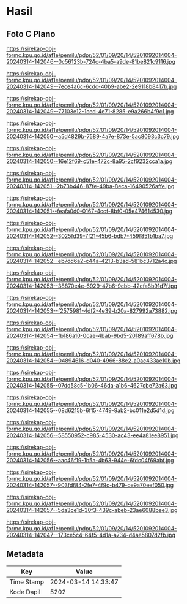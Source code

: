 # Hasil

## Foto C Plano

https://sirekap-obj-formc.kpu.go.id/af1e/pemilu/pdpr/52/01/09/20/14/5201092014004-20240314-142046--0c56123b-724c-4ba5-a9de-81be821c9116.jpg

https://sirekap-obj-formc.kpu.go.id/af1e/pemilu/pdpr/52/01/09/20/14/5201092014004-20240314-142049--7ece4a6c-6cdc-40b9-abe2-2e9118b8417b.jpg

https://sirekap-obj-formc.kpu.go.id/af1e/pemilu/pdpr/52/01/09/20/14/5201092014004-20240314-142049--77103e12-1ced-4e71-8285-e9a266b4f9c1.jpg

https://sirekap-obj-formc.kpu.go.id/af1e/pemilu/pdpr/52/01/09/20/14/5201092014004-20240314-142050--a5d4829b-7589-4a7e-873e-5ac8093c3c79.jpg

https://sirekap-obj-formc.kpu.go.id/af1e/pemilu/pdpr/52/01/09/20/14/5201092014004-20240314-142050--16e12f69-c51e-472c-8a95-2cf9232cca1a.jpg

https://sirekap-obj-formc.kpu.go.id/af1e/pemilu/pdpr/52/01/09/20/14/5201092014004-20240314-142051--2b73b446-87fe-49ba-8eca-16490526affe.jpg

https://sirekap-obj-formc.kpu.go.id/af1e/pemilu/pdpr/52/01/09/20/14/5201092014004-20240314-142051--feafa0d0-0167-4ccf-8bf0-05e474614530.jpg

https://sirekap-obj-formc.kpu.go.id/af1e/pemilu/pdpr/52/01/09/20/14/5201092014004-20240314-142052--3025fd39-7f21-45b6-bdb7-459f851b1ba7.jpg

https://sirekap-obj-formc.kpu.go.id/af1e/pemilu/pdpr/52/01/09/20/14/5201092014004-20240314-142052--eb7dd6a2-c44a-4213-b3ad-581bc3712a4c.jpg

https://sirekap-obj-formc.kpu.go.id/af1e/pemilu/pdpr/52/01/09/20/14/5201092014004-20240314-142053--38870e4e-6929-47b6-9cbb-42cfa8b91d7f.jpg

https://sirekap-obj-formc.kpu.go.id/af1e/pemilu/pdpr/52/01/09/20/14/5201092014004-20240314-142053--f2575981-4df2-4e39-b20a-827992a73882.jpg

https://sirekap-obj-formc.kpu.go.id/af1e/pemilu/pdpr/52/01/09/20/14/5201092014004-20240314-142054--fb186a10-0cae-4bab-9bd5-20189aff678b.jpg

https://sirekap-obj-formc.kpu.go.id/af1e/pemilu/pdpr/52/01/09/20/14/5201092014004-20240314-142054--04894616-d040-4966-88e2-a0ac433ae10b.jpg

https://sirekap-obj-formc.kpu.go.id/af1e/pemilu/pdpr/52/01/09/20/14/5201092014004-20240314-142055--07dd58c5-1b06-46da-a1b6-4627cbe72a63.jpg

https://sirekap-obj-formc.kpu.go.id/af1e/pemilu/pdpr/52/01/09/20/14/5201092014004-20240314-142055--08d6215b-6f15-4749-9ab2-bc011e2d5d1d.jpg

https://sirekap-obj-formc.kpu.go.id/af1e/pemilu/pdpr/52/01/09/20/14/5201092014004-20240314-142056--58550952-c985-4530-ac43-ee4a81ee8951.jpg

https://sirekap-obj-formc.kpu.go.id/af1e/pemilu/pdpr/52/01/09/20/14/5201092014004-20240314-142056--aac46f19-1b5a-4b63-944e-6fdc04f69abf.jpg

https://sirekap-obj-formc.kpu.go.id/af1e/pemilu/pdpr/52/01/09/20/14/5201092014004-20240314-142057--903fdf84-2fe7-4f9c-b479-ce9a70eef050.jpg

https://sirekap-obj-formc.kpu.go.id/af1e/pemilu/pdpr/52/01/09/20/14/5201092014004-20240314-142057--5da3ce1d-30f3-439c-abeb-23ae6088bee3.jpg

https://sirekap-obj-formc.kpu.go.id/af1e/pemilu/pdpr/52/01/09/20/14/5201092014004-20240314-142047--173ce5c4-64f5-4d1a-a734-d4ae5807d2fb.jpg


## Metadata

| Key        | Value               |
| ---------- | ------------------- |
| Time Stamp | 2024-03-14 14:33:47 |
| Kode Dapil | 5202                |



